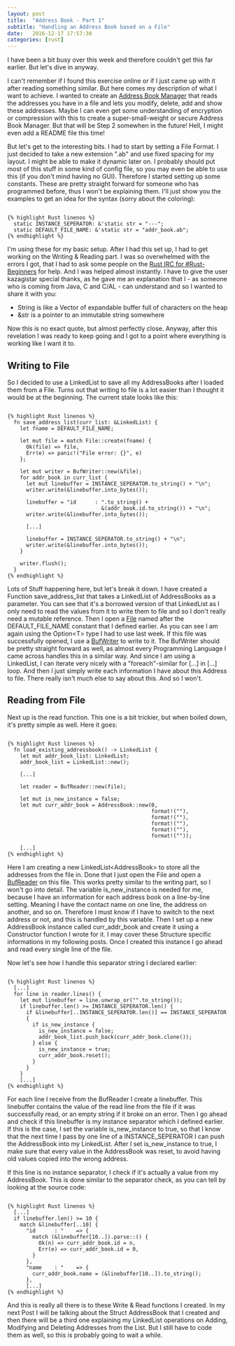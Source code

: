 ```yaml
---
layout: post
title:  "Address Book - Part 1"
subtitle: "Handling an Address Book based on a File"
date:   2016-12-17 17:57:30
categories: [rust]
---
```

I have been a bit busy over this week and therefore couldn't get this far earlier. But let's dive in anyway.

I can't remember if I found this exercise online or if I just came up with it after reading something similar. But here comes my description of what I want to achieve. I wanted to create an [Address Book Manager](https://github.com/fabiovitalba/address_book) that reads the addresses you have in a file and lets you modify, delete, add and show these addresses. Maybe I can even get some understanding of encryption or compression with this to create a super-small-weight or secure Address Book Manager. But that will be Step 2 somewhen in the future! Hell, I might even add a README file this time!

But let's get to the interesting bits. I had to start by setting a File Format. I just decided to take a new extension &quot;.ab&quot; and use fixed spacing for my layout. I might be able to make it dynamic later on. I probably should put most of this stuff in some kind of config file, so you may even be able to use this (if you don't mind having no GUI).
Therefore I started setting up some constants. These are pretty straight forward for someone who has programmed before, thus I won't be explaining them. I'll just show you the examples to get an idea for the syntax (sorry about the coloring):

<pre><code class="rust">
{% highlight Rust linenos %}
  static INSTANCE_SEPERATOR: &'static str = "---";
  static DEFAULT_FILE_NAME: &'static str = "addr_book.ab";
{% endhighlight %}
</code></pre>

I'm using these for my basic setup. After I had this set up, I had to get working on the Writing &amp; Reading part. I was so overwhelmed with the errors I got, that I had to ask some people on the [Rust IRC for #Rust-Beginners](https://chat.mibbit.com/?server=irc.mozilla.org&amp;channel=%23rust-beginners) for help. And I was helped almost instantly. I have to give the user kazagistar special thanks, as he gave me an explanation that I - as someone who is coming from Java, C and C/AL - can understand and so I wanted to share it with you:

* String is like a Vector of expandable buffer full of characters on the heap
* &amp;str is a pointer to an immutable string somewhere

Now this is no exact quote, but almost perfectly close. Anyway, after this revelation I was ready to keep going and I got to a point where everything is working like I want it to.

## Writing to File

So I decided to use a LinkedList to save all my AddressBooks after I loaded them from a File. Turns out that writing to file is a lot easier than I thought it would be at the beginning. The current state looks like this:

<pre><code class="rust">
{% highlight Rust linenos %}
  fn save_address_list(curr_list: &LinkedList<AddressBook>) {
    let fname = DEFAULT_FILE_NAME;

    let mut file = match File::create(fname) {
      Ok(file) => file,
      Err(e) => panic!("File error: {}", e)
    };

    let mut writer = BufWriter::new(&file);
    for addr_book in curr_list {
      let mut linebuffer = INSTANCE_SEPERATOR.to_string() + "\n";
      writer.write(&linebuffer.into_bytes());

      linebuffer = "id      : ".to_string() +
                              &(addr_book.id.to_string()) + "\n";
      writer.write(&linebuffer.into_bytes());

      [...]

      linebuffer = INSTANCE_SEPERATOR.to_string() + "\n";
      writer.write(&linebuffer.into_bytes());
    }

    writer.flush();
  }
{% endhighlight %}
</code></pre>

Lots of Stuff happening here, but let's break it down. I have created a Function save_address_list that takes a LinkedList of AddressBooks as a parameter. You can see that it's a borrowed version of that LinkedList as I only need to read the values from it to write them to file and so I don't really need a mutable reference.
Then I open a [File](https://doc.rust-lang.org/std/fs/struct.File.html) named after the DEFAULT_FILE_NAME constant that I defined earlier. As you can see I am again using the Option&lt;T&gt; type I had to use last week.
If this file was successfully opened, I use a [BufWriter](https://doc.rust-lang.org/std/io/struct.BufWriter.html) to write to it. The BufWriter should be pretty straight forward as well, as almost every Programming Language I came across handles this in a similar way.
And since I am using a LinkedList, I can iterate very nicely with a &quot;foreach&quot;-similar for [...] in [...] loop. And then I just simply write each information I have about this Address to file. There really isn't much else to say about this. And so I won't.

## Reading from File

Next up is the read function. This one is a bit trickier, but when boiled down, it's pretty simple as well. Here it goes:

<pre><code class="rust">
{% highlight Rust linenos %}
  fn load_existing_addressbook() -> LinkedList<AddressBook> {
    let mut addr_book_list: LinkedList<AddressBook>;
    addr_book_list = LinkedList::new();

    [...]

    let reader = BufReader::new(file);

    let mut is_new_instance = false;
    let mut curr_addr_book = AddressBook::new(0,
                                              format!(""),
                                              format!(""),
                                              format!(""),
                                              format!(""),
                                              format!(""));

    [...]
{% endhighlight %}
</code></pre>

Here I am creating a new LinkedList&lt;AddressBook&gt; to store all the addresses from the file in. Done that I just open the File and open a [BufReader](https://doc.rust-lang.org/std/io/struct.BufReader.html) on this file. This works pretty similar to the writing part, so I won't go into detail.
The variable is_new_instance is needed for me, because I have an information for each address book on a line-by-line setting. Meaning I have the contact name on one line, the address on another, and so on. Therefore I must know if I have to switch to the next address or not, and this is handled by this variable.
Then I set up a new AddressBook instance called curr_addr_book and create it using a Constructor function I wrote for it. I may cover these Structure specific informations in my following posts. Once I created this instance I go ahead and read every single line of the file.

Now let's see how I handle this separator string I declared earlier:
<pre><code class="rust">
{% highlight Rust linenos %}
  [...]
  for line in reader.lines() {
    let mut linebuffer = line.unwrap_or("".to_string());
    if linebuffer.len() >= INSTANCE_SEPERATOR.len() {
      if &linebuffer[..INSTANCE_SEPERATOR.len()] == INSTANCE_SEPERATOR
      {
        if is_new_instance {
          is_new_instance = false;
          addr_book_list.push_back(curr_addr_book.clone());
        } else {
          is_new_instance = true;
          curr_addr_book.reset();
        }
      }
    }
    [...]
{% endhighlight %}
</code></pre>

For each line I receive from the BufReader I create a linebuffer. This linebuffer contains the value of the read line from the file if it was successfully read, or an empty string if it broke on an error.
Then I go ahead and check if this linebuffer is my instance separator which I defined earlier. If this is the case, I set the variable is_new_instance to true, so that I know that the next time I pass by one line of a INSTANCE_SEPERATOR I can push the AddressBook into my LinkedList.
After I set is_new_instance to true, I make sure that every value in the AddressBook was reset, to avoid having old values copied into the wrong address.

If this line is no instance separator, I check if it's actually a value from my AddressBook. This is done similar to the separator check, as you can tell by looking at the source code:
<pre><code class="rust">
{% highlight Rust linenos %}
  [...]
  if linebuffer.len() >= 10 {
    match &linebuffer[..10] {
      "id      : "    => {
        match (&linebuffer[10..]).parse::<u32>() {
          Ok(n) => curr_addr_book.id = n,
          Err(e) => curr_addr_book.id = 0,
        }
      },
      "name    : "    => {
        curr_addr_book.name = (&linebuffer[10..]).to_string();
      },
      [...]
{% endhighlight %}
</code></pre>

And this is really all there is to these Write &amp; Read functions I created. In my next Post I will be talking about the Struct AddressBook that I created and then there will be a third one explaining my LinkedList operations on Adding, Modifying and Deleting Addresses from the List. But I still have to code them as well, so this is probably going to wait a while.
